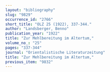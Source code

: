 ```yaml
---
layout: "bibliography"
slug: "9829"
occurrence_id: "2766"
short_title: "OLZ 25 (1922), 337-344."
author: "Landsberger, Benno"
publication_year: "1922"
title: "Zur Mehlbereitung im Altertum,"
volume_no_: "25"
pages: "337-344"
journal: "Orientalistische Literaturzeitung"
title: "Zur Mehlbereitung im Altertum,"
previous_item: "9832"
---
```

